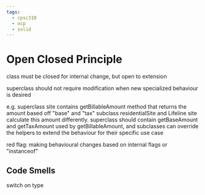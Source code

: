 ```yaml
---
tags:
  - cpsc310
  - ocp
  - solid
---
```

# Open Closed Principle

class must be closed for internal change, but open to extension

superclass should not require modification when new specialized behaviour is desired

e.g. superclass site contains getBillableAmount method that returns the amount based off "base" and "tax"
subclass residentialSite and Lifeline site calculate this amount differently. superclass should contain getBaseAmount and getTaxAmount used by getBillableAmount, and subclasses can override the helpers to extend the behaviour for their specific use case

red flag: making behavioural changes based on internal flags or "instanceof"

## Code Smells
switch on type